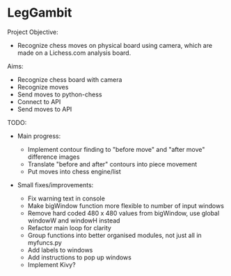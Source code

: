 # LegGambit
Project Objective:
- Recognize chess moves on physical board using camera, which are made on a Lichess.com analysis board.

Aims:
- Recognize chess board with camera
- Recognize moves
- Send moves to python-chess
- Connect to API
- Send moves to API


TODO:
- Main progress:
	* Implement contour finding to "before move" and "after move" difference images
	* Translate "before and after" contours into piece movement
	* Put moves into chess engine/list


- Small fixes/improvements:
	* Fix warning text in console
	* Make bigWindow function more flexible to number of input windows
	* Remove hard coded 480 x 480 values from bigWindow, use global windowW and windowH instead
	* Refactor main loop for clarity
	* Group functions into better organised modules, not just all in myfuncs.py
	* Add labels to windows
	* Add instructions to pop up windows
	* Implement Kivy?